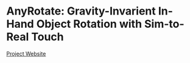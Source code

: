# AnyRotate: Gravity-Invarient In-Hand Object Rotation with Sim-to-Real Touch

[Project Website](https://maxyang27896.github.io/anyrotate/)